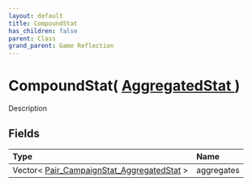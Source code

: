 ```yaml
---
layout: default
title: CompoundStat
has_children: false
parent: Class
grand_parent: Game Reflection
---
```

# CompoundStat( [ AggregatedStat ](/riftbreaker-wiki/docs/game-reflection/classes/aggregated_stat/) )
Description 

## Fields

| Type | Name |
|:----------|:--------------|
| Vector< [Pair_CampaignStat_AggregatedStat](/riftbreaker-wiki/docs/game-reflection/classes/pair__campaign_stat__aggregated_stat/) > | aggregates |

